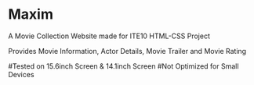 # Maxim
A Movie Collection Website made for ITE10 HTML-CSS Project

Provides Movie Information, Actor Details, Movie Trailer and Movie Rating

#Tested on 15.6inch Screen & 14.1inch Screen
#Not Optimized for Small Devices

